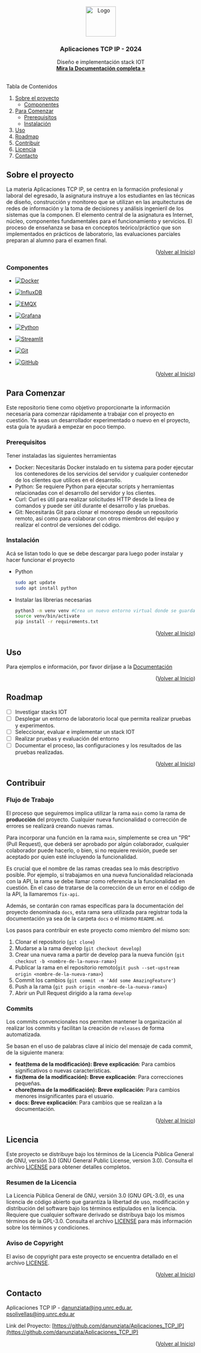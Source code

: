 <a name="readme-top"></a>

<!-- PROJECT LOGO -->
<br />


<div align="center">
  <a href="https://github.com/danunziata/Aplicaciones_TCP_IP">
    <img src="assets/logotcpip.jpeg" alt="Logo" width="80" height="80">
  </a>
<h3 align="center">Aplicaciones TCP IP - 2024</h3>

  <p align="center">
    Diseño e implementación stack IOT
    <br />
    <a href="https://danunziata.github.io/Aplicaciones_TCP_IP/"><strong>Mira la Documentación completa »</strong></a>
    <br />
    <br />
  </p>

</div>


<!-- TABLE OF CONTENTS -->

  <summary>Tabla de Contenidos</summary>
  <ol>
    <li>
      <a href="#sobre-el-proyecto">Sobre el proyecto</a>
      <ul>
        <li><a href="#Componentes">Componentes</a></li>
      </ul>
    </li>
    <li>
      <a href="#para-comenzar">Para Comenzar</a>
      <ul>
        <li><a href="#prerequisitos">Prerequisitos</a></li>
        <li><a href="#instalación">Instalación</a></li>
      </ul>
    </li>
    <li><a href="#uso">Uso</a></li>
    <li><a href="#roadmap">Roadmap</a></li>
    <li><a href="#contribuir">Contribuir</a></li>
    <li><a href="#licencia">Licencia</a></li>
    <li><a href="#contacto">Contacto</a></li>
  </ol>


<!-- ABOUT THE PROJECT -->

## Sobre el proyecto


La materia Aplicaciones TCP IP, se centra en la formación profesional y laboral del egresado, la asignatura instruye a los estudiantes en las técnicas de diseño, construcción y monitoreo que se utilizan en las arquitecturas de redes de información y la toma de decisiones y análisis ingenieril de los sistemas que la componen. El elemento central de la asignatura es Internet, núcleo, componentes fundamentales para el funcionamiento y servicios. El proceso de enseñanza se basa en conceptos teórico/práctico que son implementados en prácticos de laboratorio, las evaluaciones parciales preparan al alumno para el examen final.


<p align="right">(<a href="#readme-top">Volver al Inicio</a>)</p>

### Componentes



- [![Docker](https://img.shields.io/badge/Docker-2496ED?style=for-the-badge&logo=docker&logoColor=white)](https://www.docker.com/)

- [![InfluxDB](https://img.shields.io/badge/InfluxDB-22ADF6?style=for-the-badge&logo=influxdb&logoColor=white)](https://www.influxdata.com/)

- [![EMQX](https://img.shields.io/badge/EMQX-0072C6?style=for-the-badge&logo=emqx&logoColor=white)](https://www.emqx.com/)

- [![Grafana](https://img.shields.io/badge/Grafana-F46800?style=for-the-badge&logo=grafana&logoColor=white)](https://grafana.com/)

- [![Python](https://img.shields.io/badge/Python-FFD43B?style=for-the-badge&logo=python&logoColor=black)](https://www.python.org/)

- [![Streamlit](https://img.shields.io/badge/Streamlit-FF4B4B?style=for-the-badge&logo=streamlit&logoColor=white)](https://www.streamlit.io/)

- [![Git](https://img.shields.io/badge/Git-F05032?style=for-the-badge&logo=git&logoColor=white)](https://git-scm.com/)

- [![GitHub](https://img.shields.io/badge/GitHub-181717?style=for-the-badge&logo=github&logoColor=white)](https://github.com/)

<p align="right">(<a href="#readme-top">Volver al Inicio</a>)</p>

<!-- GETTING STARTED -->

## Para Comenzar

Este repositorio tiene como objetivo proporcionarte la información necesaria para comenzar rápidamente a trabajar con el proyecto en cuestión. Ya seas un desarrollador experimentado o nuevo en el proyecto, esta guía te ayudará a empezar en poco tiempo.

### Prerequisitos

Tener instaladas las siguientes herramientas

- Docker: Necesitarás Docker instalado en tu sistema para poder ejecutar los contenedores de los servicios del servidor y cualquier contenedor de los clientes que utilices en el desarrollo.
- Python: Se requiere Python para ejecutar scripts y herramientas relacionadas con el desarrollo del servidor y los clientes.
- Curl: Curl es útil para realizar solicitudes HTTP desde la línea de comandos y puede ser útil durante el desarrollo y las pruebas.
- Git: Necesitarás Git para clonar el monorepo desde un repositorio remoto, así como para colaborar con otros miembros del equipo y realizar el control de versiones del código.


### Instalación

Acá se listan todo lo que se debe descargar para luego poder instalar y hacer funcionar el proyecto
* Python
  
  ```sh
  sudo apt update
  sudo apt install python
  ```

- Instalar las librerias necesarias

  ```sh
  python3 -m venv venv #Crea un nuevo entorno virtual donde se guardan todas las librerias a utilizar
  source venv/bin/activate
  pip install -r requirements.txt
  ```

<p align="right">(<a href="#readme-top">Volver al Inicio</a>)</p>

<!-- USAGE EXAMPLES -->

## Uso

Para ejemplos e información, por favor diríjase a la [Documentación](https://github.com/danunziata/Aplicaciones_TCP_IP)

<p align="right">(<a href="#readme-top">Volver al Inicio</a>)</p>

<!-- ROADMAP -->

## Roadmap

- [ ] Investigar stacks IOT
- [ ] Desplegar un entorno de laboratorio local que permita realizar pruebas y experimentos.
- [ ] Seleccionar, evaluar e implementar un stack IOT 
- [ ] Realizar pruebas y evaluación del entorno
- [ ] Documentar el proceso, las configuraciones y los resultados de las pruebas realizadas.

<p align="right">(<a href="#readme-top">Volver al Inicio</a>)</p>

<!-- CONTRIBUTING -->
## Contribuir

### Flujo de Trabajo

El proceso que seguiremos implica utilizar la rama `main` como la rama de **producción** del proyecto. Cualquier nueva funcionalidad o corrección de errores se realizará creando nuevas ramas.

Para incorporar una función en la rama `main`,  simplemente se crea un "PR" (Pull Request), que deberá ser aprobado por algún colaborador, cualquier colaborador puede hacerlo, o bien, si no requiere revisión, puede ser aceptado por quien esté incluyendo la  funcionalidad.

Es crucial que el nombre de las ramas creadas sea lo más descriptivo  posible. Por ejemplo, si trabajamos en una nueva funcionalidad  relacionada con la API, la rama se debe llamar como referencia a la funcionalidad en cuestión. En el caso de tratarse de la corrección de un error en el código de la API, la llamaremos `fix-api`.

Además, se contarán con ramas específicas para la documentación del proyecto denominada `docs`, esta rama sera utilizada para registrar toda la documentación ya sea de la carpeta `docs` o el mismo `README.md`.

Los pasos para contribuir en este proyecto como miembro del mismo son:

1. Clonar el repositorio (`git clone`)
2. Mudarse a la rama develop (`git checkout develop`)
3. Crear una nueva rama a partir de develop para la nueva función (`git checkout -b <nombre-de-la-nueva-rama>`)
4. Publicar la rama en el repositorio remoto(`git push --set-upstream origin <nombre-de-la-nueva-rama>`)
5. Commit los cambios (`git commit -m 'Add some AmazingFeature'`)
6. Push a la rama (`git push origin <nombre-de-la-nueva-rama>`)
7. Abrir un Pull Request dirigido a la rama `develop`

### Commits

Los commits convencionales nos permiten mantener la organización al realizar los commits y facilitan la creación de `releases` de forma automatizada.

Se basan en el uso de palabras clave al inicio del mensaje de cada commit, de la siguiente manera:

- **feat(tema de la modificación): Breve explicación**: Para cambios significativos o nuevas características.
- **fix(tema de la modificación): Breve explicación**: Para correcciones pequeñas.
- **chore(tema de la modificación): Breve explicación**: Para cambios menores insignificantes para el usuario.
- **docs: Breve explicación**: Para cambios que se realizan a la documentación.

<p align="right">(<a href="#readme-top">Volver al Inicio</a>)</p>

<!-- LICENSE -->

## Licencia

Este proyecto se distribuye bajo los términos de la  Licencia Pública General de GNU, versión 3.0 (GNU General Public  License, version 3.0). Consulta el archivo [LICENSE](https://github.com/danunziata/Aplicaciones_TCP_IP/blob/main/LICENSE) para obtener detalles completos.

### Resumen de la Licencia

La Licencia Pública General de GNU, versión 3.0 (GNU GPL-3.0), es una licencia de código abierto que garantiza la libertad de uso, modificación y distribución del software bajo los términos estipulados en la licencia. Requiere que cualquier software derivado se distribuya bajo los mismos términos de la GPL-3.0. Consulta el archivo [LICENSE](https://github.com/danunziata/Aplicaciones_TCP_IP/blob/main/LICENSE) para más información sobre los términos y condiciones.

### Aviso de Copyright

El aviso de copyright para este proyecto se encuentra detallado en el archivo [LICENSE](https://github.com/danunziata/Aplicaciones_TCP_IP/blob/main/LICENSE).

<p align="right">(<a href="#readme-top">Volver al Inicio</a>)</p>

<!-- CONTACT -->

## Contacto

Aplicaciones TCP IP - danunziata@ing.unrc.edu.ar, psolivellas@ing.unrc.edu.ar

Link del Proyecto: [https://github.com/danunziata/Aplicaciones_TCP_IP](https://github.com/danunziata/Aplicaciones_TCP_IP)

<p align="right">(<a href="#readme-top">Volver al Inicio</a>)</p>